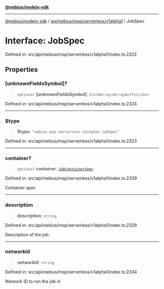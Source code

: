 [**@nebius/nodejs-sdk**](../../../../../../README.md)

---

[@nebius/nodejs-sdk](../../../../../../README.md) / [api/nebius/msp/serverless/v1alpha1](../README.md) / JobSpec

# Interface: JobSpec

Defined in: src/api/nebius/msp/serverless/v1alpha1/index.ts:2322

## Properties

### \[unknownFieldsSymbol\]?

> `optional` **\[unknownFieldsSymbol\]**: `Uint8Array`\<`ArrayBufferLike`\>

Defined in: src/api/nebius/msp/serverless/v1alpha1/index.ts:2324

---

### $type

> **$type**: `"nebius.msp.serverless.v1alpha1.JobSpec"`

Defined in: src/api/nebius/msp/serverless/v1alpha1/index.ts:2323

---

### container?

> `optional` **container**: [`JobContainerSpec`](JobContainerSpec.md)

Defined in: src/api/nebius/msp/serverless/v1alpha1/index.ts:2339

Container spec

---

### description

> **description**: `string`

Defined in: src/api/nebius/msp/serverless/v1alpha1/index.ts:2329

Description of the job.

---

### networkId

> **networkId**: `string`

Defined in: src/api/nebius/msp/serverless/v1alpha1/index.ts:2334

Network ID to run the job in
